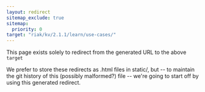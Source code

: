 ```yaml
---
layout: redirect
sitemap_exclude: true
sitemap:
  priority: 0
target: "riak/kv/2.1.1/learn/use-cases/"
---
```


This page exists solely to redirect from the generated URL to the above `target`

We prefer to store these redirects as .html files in static/, but -- to maintain
the git history of this (possibly malformed?) file -- we're going to start off
by using this generated redirect.

